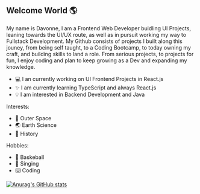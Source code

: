 ## Welcome World 🌎

My name is Davonne, I am a Frontend Web Developer buidling UI Projects, leaning towards the UI/UX route, as well as in pursuit working my way to Fullstack Development. My Github consists of projects I built along this jouney, from being self taught, to a Coding Bootcamp, to today owning my craft, and building skills to land a role. From serious projects, to projects for fun, I enjoy coding and plan to keep growing as a Dev and expanding my knowledge. 

- 💻 I an currently working on UI Frontend Projects in React.js
- ✨ I am currently learning TypeScript and always React.js
- 💡 I am interested in Backend Development and Java

Interests:               
- 🚀 Outer Space         
- 🌏 Earth Science        
- 📜 History

Hobbies:             
- 🏀 Baskeball
- 🎤 Singing
- ⌨️ Coding

 [![Anurag's GitHub stats](https://github-readme-stats.vercel.app/api?username=Davonne007-TX)](https://github.com/Davonne007-TX/github-readme-stats)

<!--
**Davonne007-TX/Davonne007-TX** is a ✨ _special_ ✨ repository because its `README.md` (this file) appears on your GitHub profile.

Here are some ideas to get you started:

- 🔭 I’m currently working on ...
- 🌱 I’m currently learning ...
- 👯 I’m looking to collaborate on ...
- 🤔 I’m looking for help with ...
- 💬 Ask me about ...
- 📫 How to reach me: ...
- 😄 Pronouns: ...
- ⚡ Fun fact: ...
-->
